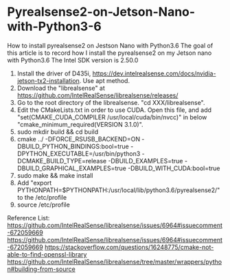 # Pyrealsense2-on-Jetson-Nano-with-Python3-6
How to install pyrealsense2 on Jestson Nano with Python3.6
The goal of this article is to record how I install the pyrealsense2 on my Jetson nano with Python3.6 
The Intel SDK version is 2.50.0

1. Install the driver of D435i, https://dev.intelrealsense.com/docs/nvidia-jetson-tx2-installation. Use apt method.
2. Download the "librealsense" at https://github.com/IntelRealSense/librealsense/releases/
3. Go to the root directory of the librealsense. "cd XXX/librealsense".
4. Edit the CMakeLists.txt in order to use CUDA. Open this file, and add "set(CMAKE_CUDA_COMPILER /usr/local/cuda/bin/nvcc)" in below 
   "cmake_minimum_required(VERSION 3.1.0)".
5. sudo mkdir build && cd build
6. cmake ../ -DFORCE_RSUSB_BACKEND=ON -DBUILD_PYTHON_BINDINGS:bool=true -DPYTHON_EXECUTABLE=/usr/bin/python3 -DCMAKE_BUILD_TYPE=release -DBUILD_EXAMPLES=true -DBUILD_GRAPHICAL_EXAMPLES=true -DBUILD_WITH_CUDA:bool=true
7. sudo make && make install
8. Add "export PYTHONPATH=$PYTHONPATH:/usr/local/lib/python3.6/pyrealsense2/" to the /etc/profile
9. source /etc/profile







Reference List:
https://github.com/IntelRealSense/librealsense/issues/6964#issuecomment-672059669
https://github.com/IntelRealSense/librealsense/issues/6964#issuecomment-672059669
https://stackoverflow.com/questions/16248775/cmake-not-able-to-find-openssl-library
https://github.com/IntelRealSense/librealsense/tree/master/wrappers/python#building-from-source
